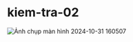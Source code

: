 # kiem-tra-02

![Ảnh chụp màn hình 2024-10-31 160507](https://github.com/user-attachments/assets/8dd46293-8f05-4799-9fab-afae5258c620)
